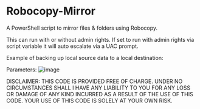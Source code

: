 # Robocopy-Mirror
A PowerShell script to mirror files & folders using Robocopy.

This can run with or without admin rights.
If set to run with admin rights via script variable it will auto escalate via a UAC prompt.

Example of backing up local source data to a local destination:

Parameters:
![image](https://user-images.githubusercontent.com/20383538/222226325-decb4655-85c1-4397-8739-6e0fdb11debb.png)

DISCLAIMER: THIS CODE IS PROVIDED FREE OF CHARGE. UNDER NO CIRCUMSTANCES SHALL I HAVE ANY LIABILITY TO YOU FOR ANY LOSS OR DAMAGE OF ANY KIND INCURRED AS A RESULT OF THE USE OF THIS CODE. YOUR USE OF THIS CODE IS SOLELY AT YOUR OWN RISK.
